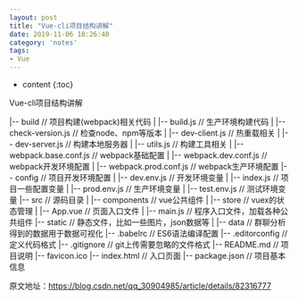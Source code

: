 ```yaml
---
layout: post
title: "Vue-cli项目结构讲解"
date: 2019-11-06 10:26:40
category: 'notes'
tags:
- Vue
---
```

* content
{:toc}

Vue-cli项目结构讲解
















|-- build // 项目构建(webpack)相关代码
| |-- build.js // 生产环境构建代码
| |-- check-version.js // 检查node、npm等版本
| |-- dev-client.js // 热重载相关
| |-- dev-server.js // 构建本地服务器
| |-- utils.js // 构建工具相关
| |-- webpack.base.conf.js // webpack基础配置
| |-- webpack.dev.conf.js // webpack开发环境配置
| |-- webpack.prod.conf.js // webpack生产环境配置
|-- config // 项目开发环境配置
| |-- dev.env.js // 开发环境变量
| |-- index.js // 项目一些配置变量
| |-- prod.env.js // 生产环境变量
| |-- test.env.js // 测试环境变量
|-- src // 源码目录
| |-- components // vue公共组件
| |-- store // vuex的状态管理
| |-- App.vue // 页面入口文件
| |-- main.js // 程序入口文件，加载各种公共组件
|-- static // 静态文件，比如一些图片，json数据等
| |-- data // 群聊分析得到的数据用于数据可视化
|-- .babelrc // ES6语法编译配置
|-- .editorconfig // 定义代码格式
|-- .gitignore // git上传需要忽略的文件格式
|-- README.md // 项目说明
|-- favicon.ico
|-- index.html // 入口页面
|-- package.json // 项目基本信息


原文地址：https://blog.csdn.net/qq_30904985/article/details/82316777












